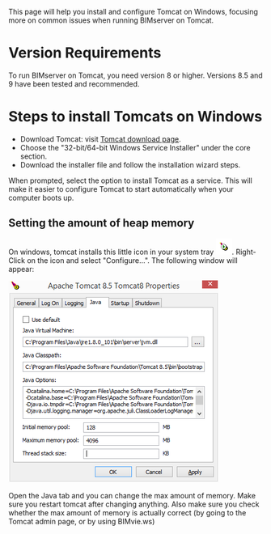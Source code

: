 This page will help you install and configure Tomcat on Windows, focusing more on common issues when running BIMserver on Tomcat. 

# Version Requirements

To run BIMserver on Tomcat, you need version 8 or higher. Versions 8.5 and 9 have been tested and recommended.

# Steps to install Tomcats on Windows

- Download Tomcat: visit [Tomcat download page](https://tomcat.apache.org/download-90.cgi).
- Choose the "32-bit/64-bit Windows Service Installer" under the core section.
- Download the installer file and follow the installation wizard steps. 

When prompted, select the option to install Tomcat as a service. This will make it easier to configure Tomcat to start automatically when your computer boots up. 

## Setting the amount of heap memory

On windows, tomcat installs this little icon in your system tray ![](img/tomcaticon.png).
Right-Click on the icon and select "Configure...". The following window will appear:

![](img/tomcatconfigwindows.png)

Open the Java tab and you can change the max amount of memory. Make sure you restart tomcat after changing anything. Also make sure you check whether the max amount of memory is actually correct (by going to the Tomcat admin page, or by using BIMvie.ws)
